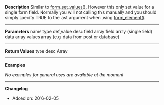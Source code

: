 **Description**
Similar to [form_set_values()](#form_set_values). However this only set value for a single form field. Normally you will not calling this manually and you should simply specify TRUE to the last argument when using [form_element()](#form_element).

--------
**Parameters**
name	type	def_value	desc
field	array		field array (single field)
data	array		values array (e.g. data from post or database)

--------
**Return Values**
type	desc
Array

--------
**Examples**

*No examples for general uses are available at the moment*

--------
**Changelog**
- Added on: 2016-02-05